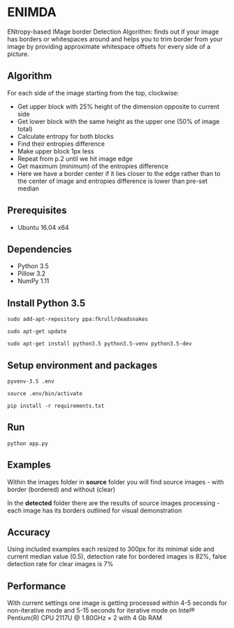 # ENIMDA

ENtropy-based IMage border Detection Algorithm: finds out if your image has
borders or whitespaces around and helps you to trim border from your image by
providing approximate whitespace offsets for every side of a picture.


## Algorithm

For each side of the image starting from the top, clockwise:
- Get upper block with 25% height of the dimension opposite to current side
- Get lower block with the same height as the upper one (50% of image total)
- Calculate entropy for both blocks
- Find their entropies difference
- Make upper block 1px less
- Repeat from p.2 until we hit image edge
- Get maximum (minimum) of the entropies difference
- Here we have a border center if it lies closer to the edge rather than to the 
center of image and entropies difference is lower than pre-set median


## Prerequisites

- Ubuntu 16.04 x64


## Dependencies

- Python 3.5
- Pillow 3.2
- NumPy 1.11


## Install Python 3.5

```
sudo add-apt-repository ppa:fkrull/deadsnakes

sudo apt-get update

sudo apt-get install python3.5 python3.5-venv python3.5-dev
```

## Setup environment and packages

```
pyvenv-3.5 .env

source .env/bin/activate

pip install -r requirements.txt
```


## Run

```
python app.py
```


## Examples

Within the images folder in **source** folder you will find source images - with
border (bordered) and without (clear)

In the **detected** folder there are the results of source images processing - 
each image has its borders outlined for visual demonstration


## Accuracy

Using included examples each resized to 300px for its minimal side and current
median value (0.5), detection rate for  bordered images is 82%, false detection
rate for clear images is 7%


## Performance

With current settings one image is getting processed within 4-5 seconds for
non-iterative mode and 5-15 seconds for iterative mode on Intel® Pentium(R) CPU
2117U @ 1.80GHz × 2 with 4 Gb RAM
